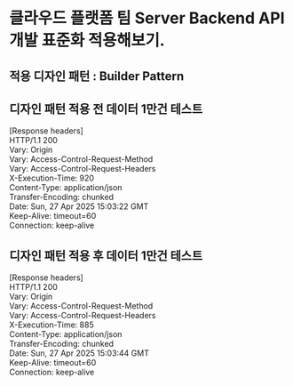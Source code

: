 # 클라우드 플랫폼 팀 Server Backend API 개발 표준화 적용해보기.
## 적용 디자인 패턴 : Builder Pattern

## 디자인 패턴 적용 전 데이터 1만건 테스트
[Response headers] </br>
HTTP/1.1 200 </br>
Vary: Origin </br>
Vary: Access-Control-Request-Method </br>
Vary: Access-Control-Request-Headers </br>
X-Execution-Time: 920 </br>
Content-Type: application/json </br>
Transfer-Encoding: chunked </br>
Date: Sun, 27 Apr 2025 15:03:22 GMT </br>
Keep-Alive: timeout=60 </br>
Connection: keep-alive </br>

## 디자인 패턴 적용 후 데이터 1만건 테스트
[Response headers] </br>
HTTP/1.1 200 </br>
Vary: Origin </br>
Vary: Access-Control-Request-Method </br>
Vary: Access-Control-Request-Headers </br>
X-Execution-Time: 885 </br>
Content-Type: application/json </br>
Transfer-Encoding: chunked </br>
Date: Sun, 27 Apr 2025 15:03:44 GMT </br>
Keep-Alive: timeout=60 </br>
Connection: keep-alive </br>
